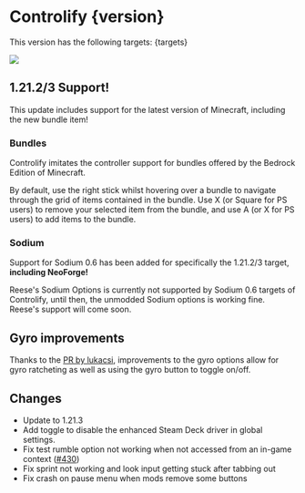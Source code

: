 # Controlify {version}

This version has the following targets:
{targets}

[![](https://short.isxander.dev/bisect-img)](https://short.isxander.dev/bisect)

## 1.21.2/3 Support!

This update includes support for the latest version of Minecraft, including the new bundle item!

### Bundles

Controlify imitates the controller support for bundles offered by the Bedrock Edition of Minecraft.

By default, use the right stick whilst hovering over a bundle to navigate through the grid of items contained in the
bundle. Use X (or Square for PS users) to remove your selected item from the bundle, and use A (or X for PS users) to
add items to the bundle.

### Sodium

Support for Sodium 0.6 has been added for specifically the 1.21.2/3 target, **including NeoForge!**

Reese's Sodium Options is currently not supported by Sodium 0.6 targets of Controlify, until then,
the unmodded Sodium options is working fine. Reese's support will come soon.

## Gyro improvements

Thanks to the [PR by lukacsi](https://github.com/isXander/Controlify/pull/423), improvements to the gyro options
allow for gyro ratcheting as well as using the gyro button to toggle on/off.

## Changes

- Update to 1.21.3
- Add toggle to disable the enhanced Steam Deck driver in global settings.
- Fix test rumble option not working when not accessed from an in-game context ([#430](https://github.com/isXander/Controlify/pull/430))
- Fix sprint not working and look input getting stuck after tabbing out
- Fix crash on pause menu when mods remove some buttons
